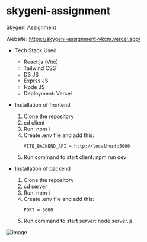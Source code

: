 # skygeni-assignment
Skygeni Assignment

Website: https://skygeni-assignment-vkcm.vercel.app/

- Tech Stack Used
    - React.js (Vite)
    - Tailwind CSS
    - D3 JS
    - Exprss JS
    - Node JS
    - Deployment: Vercel

- Installation of frontend
  <ol>
    <li>Clone the repository</li>
    <li>cd client</li>
    <li>Run: npm i</li>
    <li>Create .env file and add this:</li>
            
      VITE_BACKEND_API = http://localhost:5000

  <li>Run command to start client: npm run dev</li>
    
  </ol>
- Installation of backend
  <ol>
    <li>Clone the repository</li>
    <li>cd server</li>
    <li>Run: npm i</li>
    <li>Create .env file and add this:</li>
            
      PORT = 5000
  <li>Run command to start server: node server.js</li>
    
  </ol>


![image](https://github.com/user-attachments/assets/4733924a-8f95-4070-9cf1-4b90c899e059)


